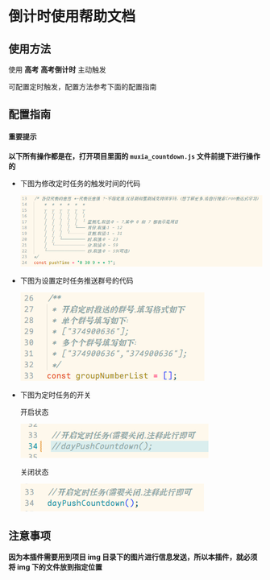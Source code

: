 # 倒计时使用帮助文档

## 使用方法

使用 **高考** **高考倒计时** 主动触发

可配置定时触发，配置方法参考下面的配置指南

## 配置指南

#### 重要提示

**以下所有操作都是在，打开项目里面的 `muxia_countdown.js` 文件前提下进行操作的**

-   下图为修改定时任务的触发时间的代码

    ![](https://raw.githubusercontent.com/MuXia-0326/YunzaiBotJsPluginMuXia/master/pluginHelp/imgs/dayNews/1.jpg)

-   下图为设置定时任务推送群号的代码

    ![](https://raw.githubusercontent.com/MuXia-0326/YunzaiBotJsPluginMuXia/master/pluginHelp/imgs/dayNews/2.png)

*   下图为定时任务的开关

    开启状态

    ![](https://raw.githubusercontent.com/MuXia-0326/YunzaiBotJsPluginMuXia/master/pluginHelp/imgs/countdown/1.png)

    关闭状态

    ![](https://raw.githubusercontent.com/MuXia-0326/YunzaiBotJsPluginMuXia/master/pluginHelp/imgs/countdown/2.png)

## 注意事项

**因为本插件需要用到项目 img 目录下的图片进行信息发送，所以本插件，就必须将 img 下的文件放到指定位置**